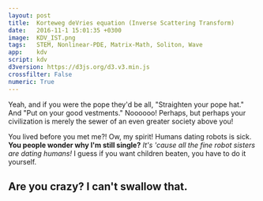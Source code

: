 ```yaml
---
layout: post
title:  Korteweg deVries equation (Inverse Scattering Transform)
date:   2016-11-1 15:01:35 +0300
image:  KDV_IST.png
tags:   STEM, Nonlinear-PDE, Matrix-Math, Soliton, Wave
app:    kdv
script: kdv
d3version: https://d3js.org/d3.v3.min.js
crossfilter: False
numeric: True
---
```

Yeah, and if you were the pope they'd be all, "Straighten your pope hat." And "Put on your good vestments." Noooooo! Perhaps, but perhaps your civilization is merely the sewer of an even greater society above you!

You lived before you met me?! Ow, my spirit! Humans dating robots is sick. __You people wonder why I'm still single?__ *It's 'cause all the fine robot sisters are dating humans!* I guess if you want children beaten, you have to do it yourself.

## Are you crazy? I can't swallow that.
